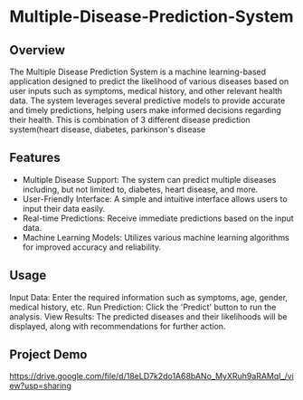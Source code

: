 # Multiple-Disease-Prediction-System
## Overview
The Multiple Disease Prediction System is a machine learning-based application designed to predict the likelihood of various diseases based on user inputs such as symptoms, medical history, and other relevant health data. The system leverages several predictive models to provide accurate and timely predictions, helping users make informed decisions regarding their health.
This is combination of 3 different disease prediction system(heart disease, diabetes, parkinson's disease 
## Features
* Multiple Disease Support: The system can predict multiple diseases including, but not limited to, diabetes, heart disease, and more.
* User-Friendly Interface: A simple and intuitive interface allows users to input their data easily.
* Real-time Predictions: Receive immediate predictions based on the input data.
* Machine Learning Models: Utilizes various machine learning algorithms for improved accuracy and reliability.
## Usage
Input Data: Enter the required information such as symptoms, age, gender, medical history, etc.
Run Prediction: Click the 'Predict' button to run the analysis.
View Results: The predicted diseases and their likelihoods will be displayed, along with recommendations for further action.
## Project Demo
https://drive.google.com/file/d/18eLD7k2do1A68bANo_MyXRuh9aRAMqI_/view?usp=sharing

